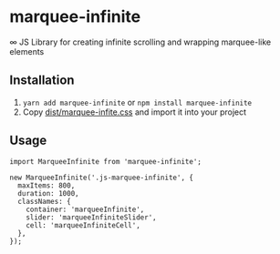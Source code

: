 # marquee-infinite
∞ JS Library for creating infinite scrolling and wrapping marquee-like elements

## Installation
1. `yarn add marquee-infinite` or `npm install marquee-infinite`
2. Copy [dist/marquee-infite.css](https://github.com/jesperjohansson/marquee-infinite/blob/master/dist/marquee-infinite.css) and import it into your project

## Usage
```
import MarqueeInfinite from 'marquee-infinite';

new MarqueeInfinite('.js-marquee-infinite', {
  maxItems: 800,
  duration: 1000,
  classNames: {
    container: 'marqueeInfinite',
    slider: 'marqueeInfiniteSlider',
    cell: 'marqueeInfiniteCell',
  },
});

```
